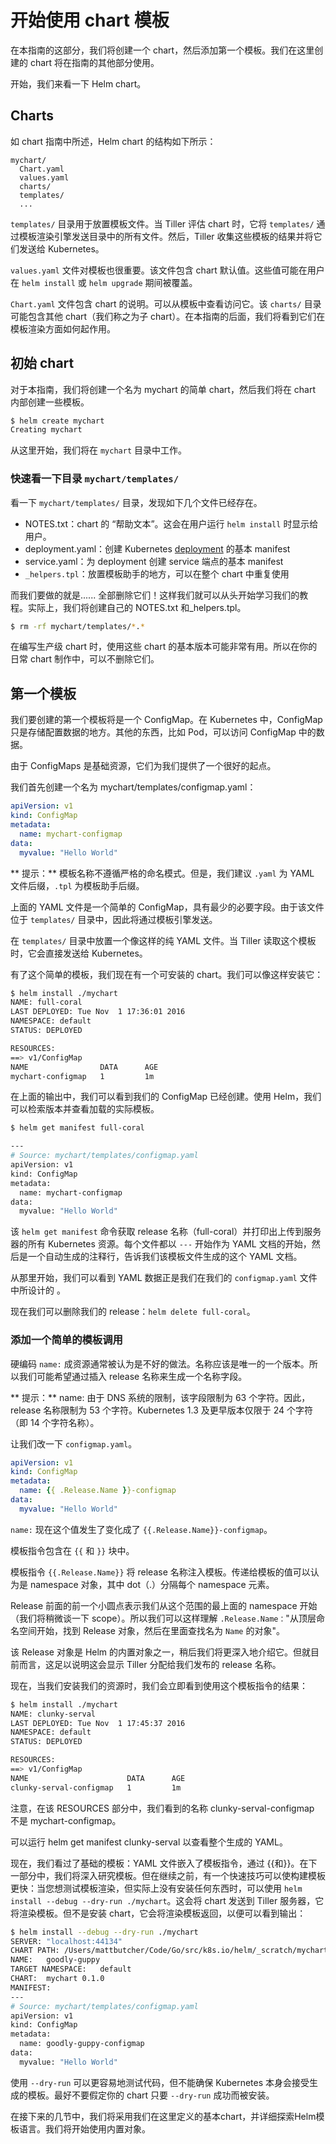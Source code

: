 # 开始使用 chart 模板

在本指南的这部分，我们将创建一个 chart，然后添加第一个模板。我们在这里创建的 chart 将在指南的其他部分使用。

开始，我们来看一下 Helm chart。

## Charts

如 chart 指南中所述，Helm chart 的结构如下所示：

```
mychart/
  Chart.yaml
  values.yaml
  charts/
  templates/
  ...
```

`templates/` 目录用于放置模板文件。当 Tiller 评估 chart 时，它将 `templates/` 通过模板渲染引擎发送目录中的所有文件。然后，Tiller 收集这些模板的结果并将它们发送给 Kubernetes。

`values.yaml` 文件对模板也很重要。该文件包含 chart 默认值。这些值可能在用户在 `helm install` 或 `helm upgrade` 期间被覆盖。

`Chart.yaml` 文件包含 chart 的说明。可以从模板中查看访问它。该 `charts/` 目录可能包含其他 chart（我们称之为子 chart）。在本指南的后面，我们将看到它们在模板渲染方面如何起作用。

## 初始 chart

对于本指南，我们将创建一个名为 mychart 的简单 chart，然后我们将在 chart 内部创建一些模板。

```bash
$ helm create mychart
Creating mychart
```

从这里开始，我们将在 `mychart` 目录中工作。

### 快速看一下目录 `mychart/templates/`

看一下 `mychart/templates/` 目录，发现如下几个文件已经存在。

- NOTES.txt：chart 的 “帮助文本”。这会在用户运行 `helm install` 时显示给用户。
- deployment.yaml：创建 Kubernetes [deployment](http://kubernetes.io/docs/user-guide/deployments/) 的基本 manifest
- service.yaml：为 deployment 创建 service 端点的基本 manifest
- `_helpers.tpl`：放置模板助手的地方，可以在整个 chart 中重复使用

而我们要做的就是...... 全部删除它们！这样我们就可以从头开始学习我们的教程。实际上，我们将创建自己的 NOTES.txt 和_helpers.tpl。


```bash
$ rm -rf mychart/templates/*.*
```

在编写生产级 chart 时，使用这些 chart 的基本版本可能非常有用。所以在你的日常 chart 制作中，可以不删除它们。

## 第一个模板


我们要创建的第一个模板将是一个 ConfigMap。在 Kubernetes 中，ConfigMap 只是存储配置数据的地方。其他的东西，比如 Pod，可以访问 ConfigMap 中的数据。

由于 ConfigMaps 是基础资源，它们为我们提供了一个很好的起点。

我们首先创建一个名为 mychart/templates/configmap.yaml：

```yaml
apiVersion: v1
kind: ConfigMap
metadata:
  name: mychart-configmap
data:
  myvalue: "Hello World"
```

** 提示：** 模板名称不遵循严格的命名模式。但是，我们建议 `.yaml` 为 YAML 文件后缀，`.tpl` 为模板助手后缀。

上面的 YAML 文件是一个简单的 ConfigMap，具有最少的必要字段。由于该文件位于 `templates/` 目录中，因此将通过模板引擎发送。

在 `templates/` 目录中放置一个像这样的纯 YAML 文件。当 Tiller 读取这个模板时，它会直接发送给 Kubernetes。

有了这个简单的模板，我们现在有一个可安装的 chart。我们可以像这样安装它：

```bash
$ helm install ./mychart
NAME: full-coral
LAST DEPLOYED: Tue Nov  1 17:36:01 2016
NAMESPACE: default
STATUS: DEPLOYED

RESOURCES:
==> v1/ConfigMap
NAME                DATA      AGE
mychart-configmap   1         1m
```

在上面的输出中，我们可以看到我们的 ConfigMap 已经创建。使用 Helm，我们可以检索版本并查看加载的实际模板。

```bash
$ helm get manifest full-coral

---
# Source: mychart/templates/configmap.yaml
apiVersion: v1
kind: ConfigMap
metadata:
  name: mychart-configmap
data:
  myvalue: "Hello World"
```

该 `helm get manifest` 命令获取 release 名称（full-coral）并打印出上传到服务器的所有 Kubernetes 资源。每个文件都以 `---` 开始作为 YAML 文档的开始，然后是一个自动生成的注释行，告诉我们该模板文件生成的这个 YAML 文档。

从那里开始，我们可以看到 YAML 数据正是我们在我们的 `configmap.yaml` 文件中所设计的 。

现在我们可以删除我们的 release：`helm delete full-coral`。

### 添加一个简单的模板调用

硬编码 `name:` 成资源通常被认为是不好的做法。名称应该是唯一的一个版本。所以我们可能希望通过插入 release 名称来生成一个名称字段。

** 提示：** name: 由于 DNS 系统的限制，该字段限制为 63 个字符。因此，release 名称限制为 53 个字符。Kubernetes 1.3 及更早版本仅限于 24 个字符（即 14 个字符名称）。

让我们改一下 `configmap.yaml`。

```yaml
apiVersion: v1
kind: ConfigMap
metadata:
  name: {{ .Release.Name }}-configmap
data:
  myvalue: "Hello World"
```

`name:` 现在这个值发生了变化成了 `{{.Release.Name}}-configmap`。

模板指令包含在 `{{` 和 `}}` 块中。

模板指令 `{{.Release.Name}}` 将 release 名称注入模板。传递给模板的值可以认为是 namespace 对象，其中 dot（.）分隔每个 namespace 元素。

Release 前面的前一个小圆点表示我们从这个范围的最上面的 namespace 开始（我们将稍微谈一下 scope）。所以我们可以这样理解 `.Release.Name：`"从顶层命名空间开始，找到 Release 对象，然后在里面查找名为 `Name` 的对象"。

该 Release 对象是 Helm 的内置对象之一，稍后我们将更深入地介绍它。但就目前而言，这足以说明这会显示 Tiller 分配给我们发布的 release 名称。

现在，当我们安装我们的资源时，我们会立即看到使用这个模板指令的结果：

```bash
$ helm install ./mychart
NAME: clunky-serval
LAST DEPLOYED: Tue Nov  1 17:45:37 2016
NAMESPACE: default
STATUS: DEPLOYED

RESOURCES:
==> v1/ConfigMap
NAME                      DATA      AGE
clunky-serval-configmap   1         1m
```

注意，在该 RESOURCES 部分中，我们看到的名称 clunky-serval-configmap 不是 mychart-configmap。

可以运行 helm get manifest clunky-serval 以查看整个生成的 YAML。

现在，我们看过了基础的模板：YAML 文件嵌入了模板指令，通过 {{和}}。在下一部分中，我们将深入研究模板。但在继续之前，有一个快速技巧可以使构建模板更快：当您想测试模板渲染，但实际上没有安装任何东西时，可以使用 `helm install --debug --dry-run ./mychart`。这会将 chart 发送到 Tiller 服务器，它将渲染模板。但不是安装 chart，它会将渲染模板返回，以便可以看到输出：

```bash
$ helm install --debug --dry-run ./mychart
SERVER: "localhost:44134"
CHART PATH: /Users/mattbutcher/Code/Go/src/k8s.io/helm/_scratch/mychart
NAME:   goodly-guppy
TARGET NAMESPACE:   default
CHART:  mychart 0.1.0
MANIFEST:
---
# Source: mychart/templates/configmap.yaml
apiVersion: v1
kind: ConfigMap
metadata:
  name: goodly-guppy-configmap
data:
  myvalue: "Hello World"

```

使用 `--dry-run` 可以更容易地测试代码，但不能确保 Kubernetes 本身会接受生成的模板。最好不要假定你的 chart 只要 `--dry-run` 成功而被安装。

在接下来的几节中，我们将采用我们在这里定义的基本chart，并详细探索Helm模板语言。我们将开始使用内置对象。
